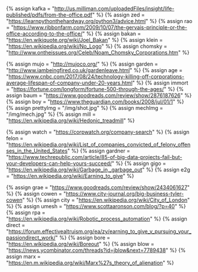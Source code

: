 {%		assign kafka = "http://us.milliman.com/uploadedFiles/insight/life-published/pdfs/from-the-office.pdf"		%}
{%		assign zed = "https://learnpythonthehardway.org/python3/advice.html"		%}
{%		assign rao = "https://www.ribbonfarm.com/2009/10/07/the-gervais-principle-or-the-office-according-to-the-office/"		%}
{%		assign bakan = "https://en.wikiquote.org/wiki/Joel_Bakan"		%}
{%		assign klein = "https://en.wikipedia.org/wiki/No_Logo"		%}
{%		assign chomsky = "http://www.ontheissues.org/Celeb/Noam_Chomsky_Corporations.htm"		%}
		
{%		assign mujo = "http://mujoco.org/"		%}
{%		assign garden = "http://www.iambeingfired.co.uk/gardenleave.html"		%}
{%		assign age = "https://www.cnbc.com/2017/08/24/technology-killing-off-corporations-average-lifespan-of-company-under-20-years.html"		%}
{%		assign immort = "https://fortune.com/longform/fortune-500-through-the-ages/"		%}
{%		assign baum = "https://www.goodreads.com/review/show/2876187626"		%}
{%		assign boy = "https://www.theguardian.com/books/2008/jul/01/1"		%}
{%		assign prettyImg = "/img/shot.jpg"			%}
{%		assign mechImg = "/img/mech.jpg"			%}
{%		assign mill = "https://en.wikipedia.org/wiki/Hedonic_treadmill"			%}

{%		assign watch = "https://corpwatch.org/company-search"		%}
{%		assign felon = "https://en.wikipedia.org/wiki/List_of_companies_convicted_of_felony_offenses_in_the_United_States"		%}
{%		assign gardner = "https://www.techrepublic.com/article/85-of-big-data-projects-fail-but-your-developers-can-help-yours-succeed/"		%}
{%		assign gigo = "https://en.wikipedia.org/wiki/Garbage_in,_garbage_out"		%}
{%		assign e2g = "https://en.wikipedia.org/wiki/Earning_to_give"		%}

{%		assign grae = "https://www.goodreads.com/review/show/2434061627"		%}
{%		assign cowen = "https://www.city-journal.org/big-business-tyler-cowen"		%}
{%		assign city = "https://en.wikipedia.org/wiki/City_of_London"			%}
{%		assign umesh = "https://www.scottaaronson.com/blog/?p=40"		%}
{%		assign rpa = "https://en.wikipedia.org/wiki/Robotic_process_automation"		%}
{%		assign direct = "https://forum.effectivealtruism.org/ea/zy/earning_to_give_v_pursuing_your_passiondirect_work/"		%}
{%		assign bore = "https://en.wikipedia.org/wiki/Boreout"		%}
{%		assign blow = "https://news.ycombinator.com/threads?id=jblow&next=7789438"		%}
{%		assign marx = "https://en.m.wikipedia.org/wiki/Marx%27s_theory_of_alienation"		%}
